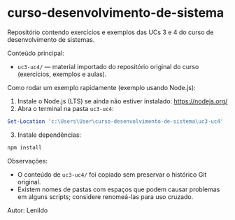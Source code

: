 # curso-desenvolvimento-de-sistema

Repositório contendo exercícios e exemplos das UCs 3 e 4 do curso de desenvolvimento de sistemas.

Conteúdo principal:

- `uc3-uc4/` — material importado do repositório original do curso (exercícios, exemplos e aulas).

Como rodar um exemplo rapidamente (exemplo usando Node.js):

1. Instale o Node.js (LTS) se ainda não estiver instalado: https://nodejs.org/
2. Abra o terminal na pasta `uc3-uc4`:

```powershell
Set-Location 'c:\Users\User\curso-desenvolvimento-de-sistema\uc3-uc4'
```

3. Instale dependências:

```powershell
npm install
```

Observações:
- O conteúdo de `uc3-uc4/` foi copiado sem preservar o histórico Git original.
- Existem nomes de pastas com espaços que podem causar problemas em alguns scripts; considere renomeá-las para uso cruzado.

Autor: Lenildo
